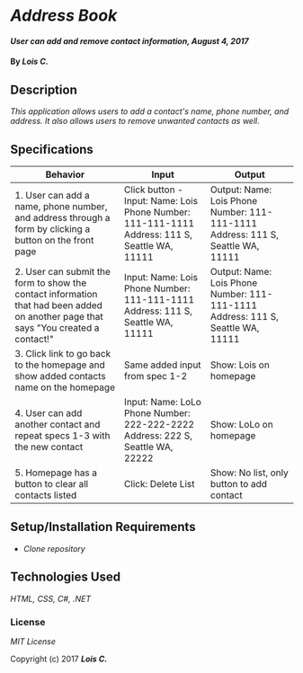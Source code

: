 # _Address Book_

#### _User can add and remove contact information, August 4, 2017_

#### By _**Lois C.**_

## Description

_This application allows users to add a contact's name, phone number, and address. It also allows users to remove unwanted contacts as well._

## Specifications

| Behavior  | Input  | Output  |
|---|---|---|
| 1. User can add a name, phone number, and address through a form by clicking a button on the front page | Click button - Input: Name: Lois Phone Number: 111-111-1111 Address: 111 S, Seattle WA, 11111  |  Output: Name: Lois Phone Number: 111-111-1111 Address: 111 S, Seattle WA, 11111 |
| 2. User can submit the form to show the contact information that had been added on another page that says "You created a contact!" | Input: Name: Lois Phone Number: 111-111-1111 Address: 111 S, Seattle WA, 11111  |  Output: Name: Lois Phone Number: 111-111-1111 Address: 111 S, Seattle WA, 11111 |
| 3. Click link to go back to the homepage and show added contacts name on the homepage | Same added input from spec 1-2  | Show: Lois on homepage |
| 4. User can add another contact and repeat specs 1-3 with the new contact| Input: Name: LoLo Phone Number: 222-222-2222 Address: 222 S, Seattle WA, 22222  | Show: LoLo on homepage |
| 5. Homepage has a button to clear all contacts listed| Click: Delete List | Show: No list, only button to add contact |


## Setup/Installation Requirements

* _Clone repository_


## Technologies Used

_HTML, CSS, C#, .NET_

### License

*MIT License*

Copyright (c) 2017 **_Lois C._**
